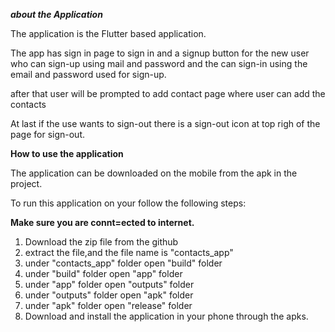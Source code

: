 

*******about the Application*******

The application is the Flutter based application.

The app has sign in page to sign in and a signup button for the new user who can sign-up using mail and password and the can sign-in using the email and password used for sign-up.

after that user will be prompted to add contact page where user can add the contacts 

At last if the use wants to sign-out there is a sign-out icon at top righ of the page for sign-out.


**How to use the application**

The application can be downloaded on the mobile from the apk in the project.

To run this application on your follow the following steps:

  **Make sure you are connt=ected to internet.**

  1. Download the zip file from the github
  2. extract the file,and the file name is "contacts_app"
  3. under "contacts_app" folder open "build" folder
  4. under "build" folder open "app" folder
  5. under "app" folder open "outputs" folder
  6. under "outputs" folder open "apk" folder
  7. under "apk" folder open "release" folder
  8. Download and install  the application in your phone through the apks.

